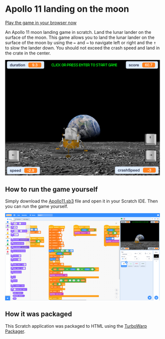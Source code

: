 # Apollo 11 landing on the moon

[Play the game in your browser now](https://jankammerath.github.io/scratch-apollo11/apollo11.html)

An Apollo 11 moon landing game in scratch. Land the lunar lander on the surface of the moon. This game allows you to land the lunar lander on the surface of the moon by using the <kbd>←</kbd> and <kbd>→</kbd> to navigate left or right and the <kbd>↑</kbd> to slow the lander down. You should not exceed the crash speed and land in the crate in the center.

![The game as HTML](scratch-apollo1.png)

## How to run the game yourself

Simply download the [Apollo11.sb3](Apollo11.sb3) file and open it in your Scratch IDE. Then you can run the game yourself.

![The game in the Scratch IDE](scratch-apollo1-ide.png)

## How it was packaged

This Scratch application was packaged to HTML using the [TurboWarp Packager](https://packager.turbowarp.org/).
